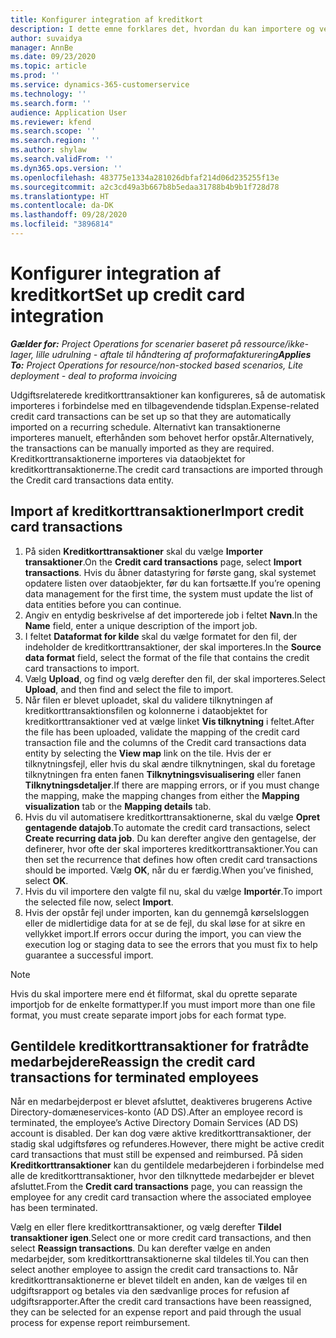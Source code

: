 ```yaml
---
title: Konfigurer integration af kreditkort
description: I dette emne forklares det, hvordan du kan importere og vedligeholde udgiftsrelaterede kreditkorttransaktioner.
author: suvaidya
manager: AnnBe
ms.date: 09/23/2020
ms.topic: article
ms.prod: ''
ms.service: dynamics-365-customerservice
ms.technology: ''
ms.search.form: ''
audience: Application User
ms.reviewer: kfend
ms.search.scope: ''
ms.search.region: ''
ms.author: shylaw
ms.search.validFrom: ''
ms.dyn365.ops.version: ''
ms.openlocfilehash: 483775e1334a281026dbfaf214d06d235255f13e
ms.sourcegitcommit: a2c3cd49a3b667b8b5edaa31788b4b9b1f728d78
ms.translationtype: HT
ms.contentlocale: da-DK
ms.lasthandoff: 09/28/2020
ms.locfileid: "3896814"
---
```

# <a name="set-up-credit-card-integration"></a><span data-ttu-id="701b4-103">Konfigurer integration af kreditkort</span><span class="sxs-lookup"><span data-stu-id="701b4-103">Set up credit card integration</span></span>

<span data-ttu-id="701b4-104">_**Gælder for:** Project Operations for scenarier baseret på ressource/ikke-lager, lille udrulning - aftale til håndtering af proformafakturering_</span><span class="sxs-lookup"><span data-stu-id="701b4-104">_**Applies To:** Project Operations for resource/non-stocked based scenarios, Lite deployment - deal to proforma invoicing_</span></span>

<span data-ttu-id="701b4-105">Udgiftsrelaterede kreditkorttransaktioner kan konfigureres, så de automatisk importeres i forbindelse med en tilbagevendende tidsplan.</span><span class="sxs-lookup"><span data-stu-id="701b4-105">Expense-related credit card transactions can be set up so that they are automatically imported on a recurring schedule.</span></span> <span data-ttu-id="701b4-106">Alternativt kan transaktionerne importeres manuelt, efterhånden som behovet herfor opstår.</span><span class="sxs-lookup"><span data-stu-id="701b4-106">Alternatively, the transactions can be manually imported as they are required.</span></span> <span data-ttu-id="701b4-107">Kreditkorttransaktionerne importeres via dataobjektet for kreditkorttransaktionerne.</span><span class="sxs-lookup"><span data-stu-id="701b4-107">The credit card transactions are imported through the Credit card transactions data entity.</span></span>

## <a name="import-credit-card-transactions"></a><span data-ttu-id="701b4-108">Import af kreditkorttransaktioner</span><span class="sxs-lookup"><span data-stu-id="701b4-108">Import credit card transactions</span></span>

1. <span data-ttu-id="701b4-109">På siden **Kreditkorttransaktioner** skal du vælge **Importer transaktioner**.</span><span class="sxs-lookup"><span data-stu-id="701b4-109">On the **Credit card transactions** page, select **Import transactions**.</span></span> <span data-ttu-id="701b4-110">Hvis du åbner datastyring for første gang, skal systemet opdatere listen over dataobjekter, før du kan fortsætte.</span><span class="sxs-lookup"><span data-stu-id="701b4-110">If you’re opening data management for the first time, the system must update the list of data entities before you can continue.</span></span>
2. <span data-ttu-id="701b4-111">Angiv en entydig beskrivelse af det importerede job i feltet **Navn**.</span><span class="sxs-lookup"><span data-stu-id="701b4-111">In the **Name** field, enter a unique description of the import job.</span></span>
3. <span data-ttu-id="701b4-112">I feltet **Dataformat for kilde** skal du vælge formatet for den fil, der indeholder de kreditkorttransaktioner, der skal importeres.</span><span class="sxs-lookup"><span data-stu-id="701b4-112">In the **Source data format** field, select the format of the file that contains the credit card transactions to import.</span></span>
4. <span data-ttu-id="701b4-113">Vælg **Upload**, og find og vælg derefter den fil, der skal importeres.</span><span class="sxs-lookup"><span data-stu-id="701b4-113">Select **Upload**, and then find and select the file to import.</span></span>
5. <span data-ttu-id="701b4-114">Når filen er blevet uploadet, skal du validere tilknytningen af kreditkorttransaktionsfilen og kolonnerne i dataobjektet for kreditkorttransaktioner ved at vælge linket **Vis tilknytning** i feltet.</span><span class="sxs-lookup"><span data-stu-id="701b4-114">After the file has been uploaded, validate the mapping of the credit card transaction file and the columns of the Credit card transactions data entity by selecting the **View map** link on the tile.</span></span> <span data-ttu-id="701b4-115">Hvis der er tilknytningsfejl, eller hvis du skal ændre tilknytningen, skal du foretage tilknytningen fra enten fanen **Tilknytningsvisualisering** eller fanen **Tilknytningsdetaljer**.</span><span class="sxs-lookup"><span data-stu-id="701b4-115">If there are mapping errors, or if you must change the mapping, make the mapping changes from either the **Mapping visualization** tab or the **Mapping details** tab.</span></span>
6. <span data-ttu-id="701b4-116">Hvis du vil automatisere kreditkorttransaktionerne, skal du vælge **Opret gentagende datajob**.</span><span class="sxs-lookup"><span data-stu-id="701b4-116">To automate the credit card transactions, select **Create recurring data job**.</span></span> <span data-ttu-id="701b4-117">Du kan derefter angive den gentagelse, der definerer, hvor ofte der skal importeres kreditkorttransaktioner.</span><span class="sxs-lookup"><span data-stu-id="701b4-117">You can then set the recurrence that defines how often credit card transactions should be imported.</span></span> <span data-ttu-id="701b4-118">Vælg **OK**, når du er færdig.</span><span class="sxs-lookup"><span data-stu-id="701b4-118">When you’ve finished, select **OK**.</span></span>
7. <span data-ttu-id="701b4-119">Hvis du vil importere den valgte fil nu, skal du vælge **Importér**.</span><span class="sxs-lookup"><span data-stu-id="701b4-119">To import the selected file now, select **Import**.</span></span>
8. <span data-ttu-id="701b4-120">Hvis der opstår fejl under importen, kan du gennemgå kørselsloggen eller de midlertidige data for at se de fejl, du skal løse for at sikre en vellykket import.</span><span class="sxs-lookup"><span data-stu-id="701b4-120">If errors occur during the import, you can view the execution log or staging data to see the errors that you must fix to help guarantee a successful import.</span></span>

> [!NOTE]
> <span data-ttu-id="701b4-121">Hvis du skal importere mere end ét filformat, skal du oprette separate importjob for de enkelte formattyper.</span><span class="sxs-lookup"><span data-stu-id="701b4-121">If you must import more than one file format, you must create separate import jobs for each format type.</span></span>

## <a name="reassign-the-credit-card-transactions-for-terminated-employees"></a><span data-ttu-id="701b4-122">Gentildele kreditkorttransaktioner for fratrådte medarbejdere</span><span class="sxs-lookup"><span data-stu-id="701b4-122">Reassign the credit card transactions for terminated employees</span></span>

<span data-ttu-id="701b4-123">Når en medarbejderpost er blevet afsluttet, deaktiveres brugerens Active Directory-domæneservices-konto (AD DS).</span><span class="sxs-lookup"><span data-stu-id="701b4-123">After an employee record is terminated, the employee’s Active Directory Domain Services (AD DS) account is disabled.</span></span> <span data-ttu-id="701b4-124">Der kan dog være aktive kreditkorttransaktioner, der stadig skal udgiftsføres og refunderes.</span><span class="sxs-lookup"><span data-stu-id="701b4-124">However, there might be active credit card transactions that must still be expensed and reimbursed.</span></span> <span data-ttu-id="701b4-125">På siden **Kreditkorttransaktioner** kan du gentildele medarbejderen i forbindelse med alle de kreditkorttransaktioner, hvor den tilknyttede medarbejder er blevet afsluttet.</span><span class="sxs-lookup"><span data-stu-id="701b4-125">From the **Credit card transactions** page, you can reassign the employee for any credit card transaction where the associated employee has been terminated.</span></span>

<span data-ttu-id="701b4-126">Vælg en eller flere kreditkorttransaktioner, og vælg derefter **Tildel transaktioner igen**.</span><span class="sxs-lookup"><span data-stu-id="701b4-126">Select one or more credit card transactions, and then select **Reassign transactions**.</span></span> <span data-ttu-id="701b4-127">Du kan derefter vælge en anden medarbejder, som kreditkorttransaktionerne skal tildeles til.</span><span class="sxs-lookup"><span data-stu-id="701b4-127">You can then select another employee to assign the credit card transactions to.</span></span> <span data-ttu-id="701b4-128">Når kreditkorttransaktionerne er blevet tildelt en anden, kan de vælges til en udgiftsrapport og betales via den sædvanlige proces for refusion af udgiftsrapporter.</span><span class="sxs-lookup"><span data-stu-id="701b4-128">After the credit card transactions have been reassigned, they can be selected for an expense report and paid through the usual process for expense report reimbursement.</span></span>
